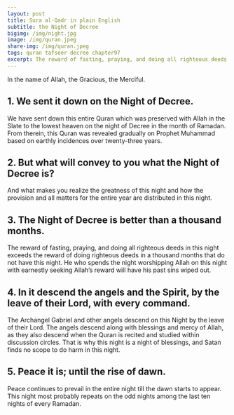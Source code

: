 ```yaml
---
layout: post
title: Sura al-Qadr in plain English
subtitle: the Night of Decree
bigimg: /img/night.jpg
image: /img/quran.jpeg
share-img: /img/quran.jpeg
tags: quran tafseer decree chapter97
excerpt: The reward of fasting, praying, and doing all righteous deeds in this night exceeds the reward of doing righteous deeds in a thousand months that do not have this night. 
---
```

In the name of Allah, the Gracious, the Merciful.
## 1. We sent it down on the Night of Decree.
We have sent down this entire Quran which was preserved with Allah in the Slate to the lowest heaven on the night of Decree in the month of Ramadan. From therein, this Quran was revealed gradually on Prophet Muhammad based on earthly incidences over twenty-three years. 

## 2. But what will convey to you what the Night of Decree is?
And what makes you realize the greatness of this night and how the provision and all matters for the entire year are distributed in this night.

## 3. The Night of Decree is better than a thousand months.
The reward of fasting, praying, and doing all righteous deeds in this night exceeds the reward of doing righteous deeds in a thousand months that do not have this night. He who spends the night worshipping Allah on this night with earnestly seeking Allah’s reward will have his past sins wiped out. 

## 4. In it descend the angels and the Spirit, by the leave of their Lord, with every command.
The Archangel Gabriel and other angels descend on this Night by the leave of their Lord. The angels descend along with blessings and mercy of Allah, as they also descend when the Quran is recited and studied within discussion circles. That is why this night is a night of blessings, and Satan finds no scope to do harm in this night. 

## 5. Peace it is; until the rise of dawn.
Peace continues to prevail in the entire night till the dawn starts to appear. This night most probably repeats on the odd nights among the last ten nights of every Ramadan. 

